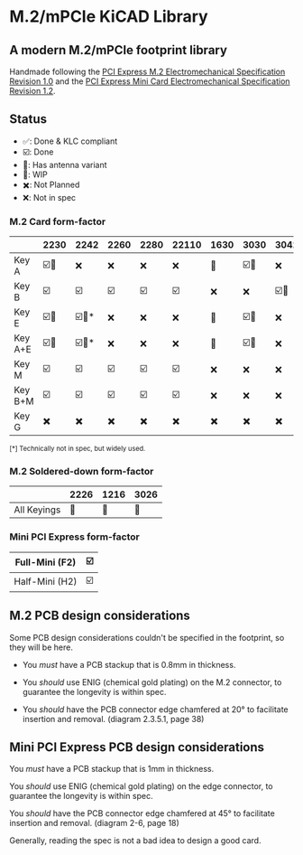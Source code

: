 # M.2/mPCIe KiCAD Library

## A modern M.2/mPCIe footprint library

Handmade following the [PCI Express M.2 Electromechanical Specification Revision 1.0](https://web.archive.org/web/20200613074028/http://read.pudn.com/downloads794/doc/project/3133918/PCIe_M.2_Electromechanical_Spec_Rev1.0_Final_11012013_RS_Clean.pdf) and the [PCI Express Mini Card Electromechanical Specification Revision 1.2](https://web.archive.org/web/20250508025852/https://heap.ovh/files/mPCIe-electromechanical.pdf).

## Status

- ✅: Done & KLC compliant
- ☑️: Done
- 📶: Has antenna variant
- 🚧: WIP
- ✖️: Not Planned
- ❌: Not in spec

### M.2 Card form-factor

|         	| 2230 	| 2242 	| 2260 	| 2280 	| 22110 	| 1630 	| 3030 	| 3042 	|
|---------	|------	|------	|------	|------	|-------	|------	|------	|------	|
| Key A   	| ☑️📶    	| ❌    	| ❌    	| ❌    	| ❌     	| 🚧    	| ☑️📶    	| ❌    	|
| Key B   	| ☑️    	| ☑️    	| ☑️    	| ☑️    	| ☑️     	| ❌    	| ❌    	| ☑️📶    	|
| Key E   	| ☑️📶   	| ☑️📶\*  	| ❌    	| ❌    	| ❌     	| 🚧    	| ☑️📶    	| ❌    	|
| Key A+E 	| ☑️📶    	| ☑️📶\*   	| ❌    	| ❌    	| ❌     	| 🚧    	| ☑️📶    	| ❌    	|
| Key M   	| ☑️    	| ☑️    	| ☑️    	| ☑️    	| ☑️     	| ❌    	| ❌    	| ❌    	|
| Key B+M 	| ☑️    	| ☑️    	| ☑️    	| ☑️    	| ☑️     	| ❌    	| ❌    	| ❌    	|
| Key G 	| ✖️    	| ✖️    	| ✖️    	| ✖️    	| ✖️     	| ✖️    	| ✖️    	| ✖️    	|

<sub>[\*] Technically not in spec, but widely used.</sub>

### M.2 Soldered-down form-factor

|        	| 2226 	| 1216 	| 3026 	|
|--------	|------	|------	|------	|
| All Keyings 	| 🚧    	| 🚧    	| 🚧    	|

### Mini PCI Express form-factor
| Full-Mini (F2) | ☑️ |
|----------------|---|
| Half-Mini (H2) | ☑️ |

## M.2 PCB design considerations

Some PCB design considerations couldn't be specified in the footprint, so they will be here.

- You *must* have a PCB stackup that is 0.8mm in thickness.

- You *should* use ENIG (chemical gold plating) on the M.2 connector, to guarantee the longevity is within spec.

- You *should* have the PCB connector edge chamfered at 20° to facilitate insertion and removal. (diagram 2.3.5.1, page 38)

## Mini PCI Express PCB design considerations

You *must* have a PCB stackup that is 1mm in thickness.

You *should* use ENIG (chemical gold plating) on the edge connector, to guarantee the longevity is within spec.

You *should* have the PCB connector edge chamfered at 45° to facilitate insertion and removal. (diagram 2-6, page 18)

Generally, reading the spec is not a bad idea to design a good card.
